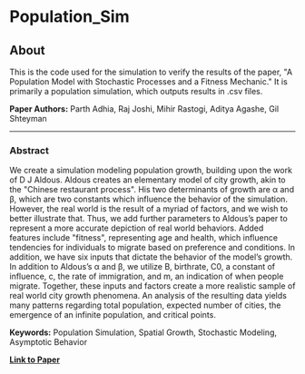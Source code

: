 # Population_Sim

## About

This is the code used for the simulation to verify the results of the paper, "A Population Model with Stochastic Processes and a Fitness Mechanic." It is primarily a population simulation, which outputs results in .csv files.

**Paper Authors:** Parth Adhia, Raj Joshi, Mihir Rastogi, Aditya Agashe, Gil Shteyman

---

### Abstract

We create a simulation modeling population growth, building upon the work of D J Aldous. Aldous creates an elementary model of city growth, akin to the "Chinese restaurant process". His two determinants of growth are α and β, which are two constants which influence the behavior of the simulation. However, the real world is the result of a myriad of factors, and we wish to better illustrate that. Thus, we add further parameters to Aldous’s paper to represent a more accurate depiction of real world behaviors. Added features include "fitness", representing age and health, which influence tendencies for individuals to migrate based on preference and conditions. In addition, we have six inputs that dictate the behavior of the model’s growth. In addition to Aldous’s α and β, we utilize B, birthrate, C0, a constant of influence, c, the rate of immigration, and m, an indication of when people migrate. Together, these inputs and factors create a more realistic sample of real world city growth phenomena. An analysis of the resulting data yields many patterns regarding total population, expected number of cities, the emergence of an infinite population, and critical points.

**Keywords:** Population Simulation, Spatial Growth, Stochastic Modeling, Asymptotic Behavior

**[Link to Paper](/assets/Paper.pdf)** 

